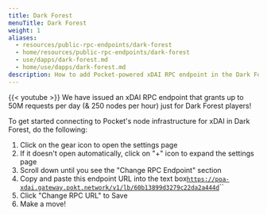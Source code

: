 ```yaml
---
title: Dark Forest
menuTitle: Dark Forest
weight: 1
aliases:
  - resources/public-rpc-endpoints/dark-forest
  - home/resources/public-rpc-endpoints/dark-forest
  - use/dapps/dark-forest.md
  - home/use/dapps/dark-forest.md
description: How to add Pocket-powered xDAI RPC endpoint in the Dark Forest blockchain game
---
```



{{< youtube  >}}
We have issued an xDAI RPC endpoint that grants up to 50M requests per day (& 250 nodes per hour) just for Dark Forest players!

To get started connecting to Pocket's node infrastructure for xDAI in Dark Forest, do the following:

1. Click on the gear icon to open the settings page
2. If it doesn't open automatically, click on "+" icon to expand the settings page
3. Scroll down until you see the "Change RPC Endpoint" section
4. Copy and paste this endpoint URL into the text box[`https://poa-xdai.gateway.pokt.network/v1/lb/60b13899d3279c22da2a444d`](https://poa-xdai.gateway.pokt.network/v1/lb/60b13899d3279c22da2a444d)``
5. Click "Change RPC URL" to Save
6. Make a move!

